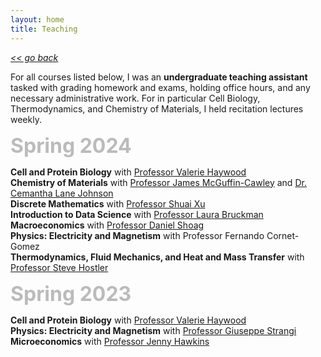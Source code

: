 ```yaml
---
layout: home
title: Teaching
---
```

[*<< go back*](index.md)

For all courses listed below, I was an **undergraduate teaching assistant** tasked with grading homework and exams, holding office hours, and any necessary administrative work. For in particular Cell Biology, Thermodynamics, and Chemistry of Materials, I held recitation lectures weekly. 

<span style="font-size:32px; font-weight: bold; color: #bbbbbb;">Spring 2024</span>

**Cell and Protein Biology** with <a href="https://biology.case.edu/faculty/valerie-haywood/" target="_blank">Professor Valerie Haywood</a> \
**Chemistry of Materials** with <a href="https://engineering.case.edu/about/school-directory/jim-mcguffin-cawley" target="_blank">Professor James McGuffin-Cawley</a> and <a href="https://engineering.case.edu/news/new-faculty-spotlight-cemantha-morgan-lane-johnson" target="_blank">Dr. Cemantha Lane Johnson</a> \
**Discrete Mathematics** with <a href="https://engineering.case.edu/about/school-directory/shuai-xu" target="_blank">Professor Shuai Xu</a> \
**Introduction to Data Science** with <a href="https://engineering.case.edu/about/school-directory/laura-bruckman" target="_blank">Professor Laura Bruckman</a> \
**Macroeconomics** with <a href="https://case.edu/weatherhead/about/faculty-and-staff-directory/daniel-shoag" target="_blank">Professor Daniel Shoag</a> \
**Physics: Electricity and Magnetism** with Professor Fernando Cornet-Gomez \
**Thermodynamics, Fluid Mechanics, and Heat and Mass Transfer** with <a href="https://engineering.case.edu/about/school-directory/steve-hostler" target="_blank">Professor Steve Hostler</a> 

<span style="font-size:32px; font-weight: bold; color: #bbbbbb;">Spring 2023</span>

**Cell and Protein Biology** with <a href="https://biology.case.edu/faculty/valerie-haywood/" target="_blank">Professor Valerie Haywood</a> \
**Physics: Electricity and Magnetism** with <a href="https://physics.case.edu/faculty/giuseppe-strangi/" target="_blank">Professor Giuseppe Strangi</a> \
**Microeconomics** with <a href="https://case.edu/weatherhead/about/faculty-and-staff-directory/jenny-hawkins" target="_blank">Professor Jenny Hawkins</a> 


